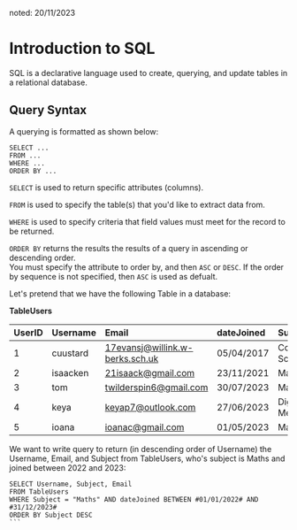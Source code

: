 noted: 20/11/2023

# Introduction to SQL

SQL is a declarative language used to create, querying, and update tables in a relational database.

## Query Syntax

A querying is formatted as shown below:

```
SELECT ...
FROM ...
WHERE ...
ORDER BY ...
```

`SELECT` is used to return specific attributes (columns).

`FROM` is used to specify the table(s) that you'd like to extract data from.

`WHERE` is used to specify criteria that field values must meet for the record to be returned.

`ORDER BY` returns the results the results of a query in ascending or descending order.  
You must specify the attribute to order by, and then `ASC` or `DESC`. If the order by sequence is not specified, then `ASC` is used as defualt.

Let's pretend that we have the following Table in a database:

**TableUsers**

| UserID | Username | Email                           | dateJoined | Subject          |
| :----- | :------- | :------------------------------ | :--------- | :--------------- |
| 1      | cuustard | 17evansj@willink.w-berks.sch.uk | 05/04/2017 | Computer Science |
| 2      | isaacken | 21isaack@gmail.com              | 23/11/2021 | Maths            |
| 3      | tom      | twilderspin6@gmail.com          | 30/07/2023 | Maths            |
| 4      | keya     | keyap7@outlook.com              | 27/06/2023 | Digital Media    |
| 5      | ioana    | ioanac@gmail.com                | 01/05/2023 | Maths            |

We want to write query to return (in descending order of Username) the Username, Email, and Subject from TableUsers, who's subject is Maths and joined between 2022 and 2023:

````
SELECT Username, Subject, Email
FROM TableUsers
WHERE Subject = "Maths" AND dateJoined BETWEEN #01/01/2022# AND  #31/12/2023#
ORDER BY Subject DESC
```

